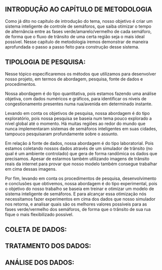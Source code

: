 ## INTRODUÇÃO AO CAPÍTULO DE METODOLOGIA

Como já dito no capítulo de introdução do tema, nosso objetivo é criar um sistema inteligente de controle de semáforos, que saiba otimizar o tempo de alternância
entre as fases verde/amarelo/vermelho de cada semáforo, de forma que o fluxo de trânsito de uma certa região seja o mais ideal possível. 
Nesse capítulo de metodologia iremos demonstrar de maneira aprofundada o passo a passo feito para construção desse sistema.

## TIPOLOGIA DE PESQUISA: 
Nesse tópico especificaremos os métodos que utilizamos para desenvolver nosso projeto, em termos de abordagem, pesquisa, fonte de dados e procedimentos.

Nossa abordagem é do tipo quantitativa, pois estamos fazendo uma análise objetiva, com dados numéricos e gráficos, para identificar os níveis de congestionamento presentes numa rua/avenida em determinado instante. 

Levando em conta os objetivos de pesquisa, nossa abordagem é do tipo exploratório, pois nossa pesquisa se baseia num tema pouco explorado a nível global até o momento. Há muitas regiões ao redor do mundo que nunca implementaram sistemas de semáforos inteligentes em suas cidades, tampouco pesquisaram profundamente sobre o assunto.

Em relação á fonte de dados, nossa abordagem é do tipo laboratorial. Pois estamos coletando nossos dados através de um simulador de trânsito (no qual é um ambiente controlado) que gera de forma randômica os dados que precisamos. Apesar de estarmos também utilizando imagens de trânsito reais da internet para provar que nosso modelo também consegue trabalhar em cima dessas imagens.

Por fim, levando em conta os procedimentos de pesquisa, desenvolvimento e conclusões que obtivemos, nossa abordagem é do tipo experimental, pois o objetivo do nosso trabalho se baseia em treinar e otimizar um modelo de sistema inteligente de semáforos. E para alcançar essa otimização nós necessitamos fazer experimentos em cima dos dados que nosso simulador nos retorna, e analisar quais são os melhores valores possíveis para as fases verde/vermelho dos semáforos, de forma que o trânsito de sua rua fique o mais flexibilizado possível.

## COLETA DE DADOS:

## TRATAMENTO DOS DADOS:

## ANÁLISE DOS DADOS:
